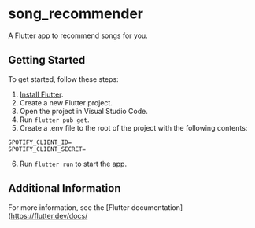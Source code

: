 # song_recommender

A Flutter app to recommend songs for you.

## Getting Started

To get started, follow these steps:

1. [Install Flutter](https://flutter.dev/get-started/install/).
2. Create a new Flutter project.
3. Open the project in Visual Studio Code.
4. Run `flutter pub get`.
5. Create a .env file to the root of the project with the following contents:
```env
SPOTIFY_CLIENT_ID=
SPOTIFY_CLIENT_SECRET=
```
6. Run `flutter run` to start the app.

## Additional Information

For more information, see the [Flutter documentation](https://flutter.dev/docs/

